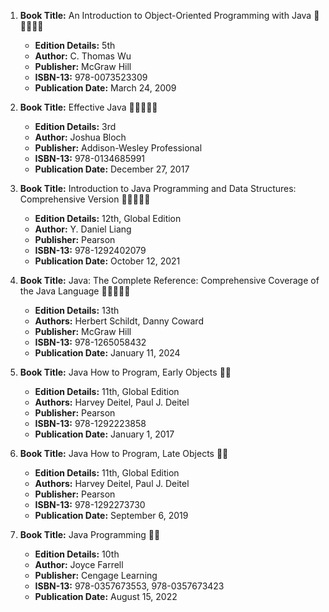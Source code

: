 1. **Book Title:** An Introduction to Object-Oriented Programming with Java 🚨🚨🚨🚨🚨
   - **Edition Details:** 5th
   - **Author:** C. Thomas Wu
   - **Publisher:** McGraw Hill
   - **ISBN-13:** 978-0073523309
   - **Publication Date:** March 24, 2009

2. **Book Title:** Effective Java 🚨🚨🚨🚨🚨
   - **Edition Details:** 3rd
   - **Author:** Joshua Bloch
   - **Publisher:** Addison-Wesley Professional
   - **ISBN-13:** 978-0134685991
   - **Publication Date:** December 27, 2017

3. **Book Title:** Introduction to Java Programming and Data Structures: Comprehensive Version 🚨🚨🚨🚨🚨
   - **Edition Details:** 12th, Global Edition
   - **Author:** Y. Daniel Liang
   - **Publisher:** Pearson
   - **ISBN-13:** 978-1292402079
   - **Publication Date:** October 12, 2021

4. **Book Title:** Java: The Complete Reference: Comprehensive Coverage of the Java Language 🚨🚨🚨🚨🚨
   - **Edition Details:** 13th
   - **Authors:** Herbert Schildt, Danny Coward
   - **Publisher:** McGraw Hill
   - **ISBN-13:** 978-1265058432
   - **Publication Date:** January 11, 2024

5. **Book Title:** Java How to Program, Early Objects 📒🔐
   - **Edition Details:** 11th, Global Edition
   - **Authors:** Harvey Deitel, Paul J. Deitel
   - **Publisher:** Pearson
   - **ISBN-13:** 978-1292223858
   - **Publication Date:** January 1, 2017

6. **Book Title:** Java How to Program, Late Objects 📒🔐
   - **Edition Details:** 11th, Global Edition
   - **Authors:** Harvey Deitel, Paul J. Deitel
   - **Publisher:** Pearson
   - **ISBN-13:** 978-1292273730
   - **Publication Date:** September 6, 2019

7. **Book Title:** Java Programming 📒🚫
   - **Edition Details:** 10th
   - **Author:** Joyce Farrell
   - **Publisher:** Cengage Learning
   - **ISBN-13:** 978-0357673553, 978-0357673423
   - **Publication Date:** August 15, 2022

